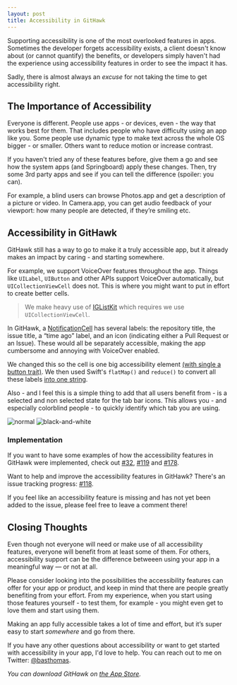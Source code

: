 ```yaml
---
layout: post
title: Accessibility in GitHawk
---
```


Supporting accessibility is one of the most overlooked features in apps. Sometimes the developer forgets accessibility exists, a client doesn't know about (or cannot quantify) the benefits, or developers simply haven't had the experience using accessibility features in order to see the impact it has.

Sadly, there is almost always an _excuse_ for not taking the time to get accessibility right. 

## The Importance of Accessibility 

Everyone is different. People use apps - or devices, even - the way that works best for them. That includes people who have difficulty using an app like you. Some people use dynamic type to make text across the whole OS bigger - or smaller. Others want to reduce motion or increase contrast.

If you haven't tried any of these features before, give them a go and see how the system apps (and Springboard) apply these changes. Then, try some 3rd party apps and see if you can tell the difference (spoiler: you can).

For example, a blind users can browse Photos.app and get a description of a picture or video. In Camera.app, you can get audio feedback of your viewport: how many people are detected, if they’re smiling etc.

## Accessibility in GitHawk 

GitHawk still has a way to go to make it a truly accessible app, but it already makes an impact by caring - and starting somewhere.

For example, we support VoiceOver features throughout the app. Things like `UILabel`, `UIButton` and other APIs support VoiceOver automatically, but `UICollectionViewCell` does not. This is where you might want to put in effort to create better cells.

> We make heavy use of [IGListKit](https://github.com/Instagram/IGListKit) which requires we use `UICollectionViewCell`.

In GitHawk, a [NotificationCell](https://github.com/rnystrom/GitHawk/blob/master/Classes/Notifications/NotificationCell.swift) has several labels: the repository title, the issue title, a “time ago” label, and an icon (indicating either a Pull Request or an Issue). These would all be separately accessible, making the app cumbersome and annoying with VoiceOver enabled.

We changed this so the cell is one big accessibility element [(with single a button trait)](https://github.com/rnystrom/GitHawk/blob/master/Classes/Notifications/NotificationCell.swift#L28). We then used Swift's `flatMap()` and `reduce()` to convert all these labels [into one string](https://github.com/rnystrom/GitHawk/blob/master/Classes/Notifications/NotificationCell.swift#L104-L107).

Also - and I feel this is a simple thing to add that all users benefit from - is a selected and non selected state for the tab bar icons. This allows you - and especially colorblind people - to quickly identify which tab you are using.

![normal](https://user-images.githubusercontent.com/4190298/30873103-6acb2ba8-a2ec-11e7-85e7-7d9ec68c048c.jpeg)
![black-and-white](https://user-images.githubusercontent.com/4190298/30873105-6bf75164-a2ec-11e7-98a4-112786abc7bc.jpeg)

### Implementation

If you want to have some examples of how the accessibility features in GitHawk were implemented, check out [#32](https://github.com/rnystrom/GitHawk/pull/32), [#119](https://github.com/rnystrom/GitHawk/pull/119) and [#178](https://github.com/rnystrom/GitHawk/pull/178). 

Want to help and improve the accessibility features in GitHawk? There's an issue tracking progress: [#118](https://github.com/rnystrom/GitHawk/issues/118). 

If you feel like an accessibility feature is missing and has not yet been added to the issue, please feel free to leave a comment there!

## Closing Thoughts

Even though not everyone will need or make use of all accessibility features, everyone will benefit from at least some of them. For others, accessibility support can be the difference betweeen using your app in a meaningful way — or not at all.

Please consider looking into the possibilities the accessibility features can offer for your app or product, and keep in mind that there are people greatly benefiting from your effort. From my experience, when you start using those features yourself - to test them, for example - you might even get to love them and start using them.

Making an app fully accessible takes a lot of time and effort, but it’s super easy to start *somewhere* and go from there.

If you have any other questions about accessibility or want to get started with accessibility in your app, I'd love to help. You can reach out to me on Twitter: [@basthomas](https://twitter.com/basthomas). 

*You can download GitHawk on [the App Store](https://itunes.apple.com/nl/app/githawk-for-github/id1252320249?l=en&mt=8
).*
